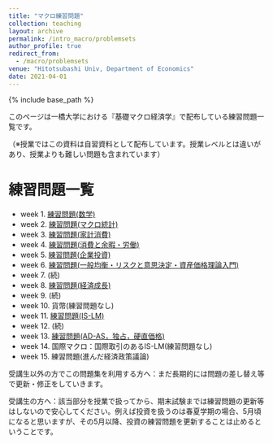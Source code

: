 ```yaml
---
title: "マクロ練習問題"
collection: teaching
layout: archive
permalink: /intro_macro/problemsets
author_profile: true
redirect_from:
  - /macro/problemsets
venue: "Hitotsubashi Univ, Department of Economics"
date: 2021-04-01
---
```




{% include base_path %}


このページは一橋大学における『基礎マクロ経済学』で配布している練習問題一覧です。

（※授業ではこの資料は自習資料として配布しています。授業レベルとは違いがあり、授業よりも難しい問題も含まれています）

# 練習問題一覧  

* week 1. [練習問題(数学)](https://masashihino.github.io/files/teaching/intro_macro/2math/problem_math.pdf)    
* week 2. [練習問題(マクロ統計)](https://masashihino.github.io/files/teaching/intro_macro/3macro_stat/macro_stats_problem.pdf)
* week 3. [練習問題(家計消費)](https://masashihino.github.io/files/teaching/intro_macro/4consumption/problem_consumption.pdf)
* week 4. [練習問題(消費と余暇・労働)](https://masashihino.github.io/files/teaching/intro_macro/5labor/labor_problem.pdf)
* week 5. [練習問題(企業投資)](https://masashihino.github.io/files/teaching/intro_macro/6investment/problem_investment.pdf)
* week 6. [練習問題(一般均衡・リスクと意思決定・資産価格理論入門)](https://masashihino.github.io/files/teaching/intro_macro/7GE/problem_GE.pdf)
* week 7. (続)
* week 8. [練習問題(経済成長)](https://masashihino.github.io/files/teaching/intro_macro/8solow/problem_solow.pdf)
* week 9. (続) 
* week 10. 貨幣(練習問題なし)
* week 11. [練習問題(IS-LM)](https://masashihino.github.io/files/teaching/intro_macro/10ISLM/IS-LM_problem.pdf)
* week 12. (続)
* week 13. [練習問題(AD-AS，独占，硬直価格)](https://masashihino.github.io/files/teaching/intro_macro/11ADAS/AD-AS_problem.pdf) 
* week 14. 国際マクロ：国際取引のあるIS-LM(練習問題なし)
* week 15. 練習問題(進んだ経済政策議論)
 
受講生以外の方でこの問題集を利用する方へ：まだ長期的には問題の差し替え等で更新・修正をしていきます。

受講生の方へ：該当部分を授業で扱ってから、期末試験までは練習問題の更新等はしないので安心してください。例えば投資を扱うのは春夏学期の場合、5月頃になると思いますが、その5月以降、投資の練習問題を更新することは止めるということです。
